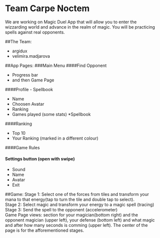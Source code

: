 # Team Carpe Noctem

We are working on Magic Duel App that will allow you to enter the wizzarding world and advance in the realm of magic. You will be practicing spells against real opponents.

##The Team:
 * argidux
 * velimira.madjarova

##App Pages:
###Main Menu
####Find Opponent
* Progress bar
* and then Game Page

####Profile - Spellbook
* Name
* Choosen Avatar
* Ranking
* Games played (some stats)
 *Spellbook

####Ranking
* Top 10
* Your Ranking (marked in a different colour)

####Game Rules

#### Settings button (open with swipe)
* Sound
* Name
* Avatar
* Exit

##Game:
Stage 1: Select one of the forces from tiles and transform your mana to that energy(tap to turn the tile and double tap to select).  
Stage 2: Select magic and transform your energy to a magic spell (tracing)  
Stage 3: Send the spell to the opponent (accelerometer)  
Game Page views: section for your magician(bottom right) and the opponent magician (upper left), your defense (bottom left) and what magic and after how many seconds is comming (upper left). The center of the page is for the afforementioned stages.  
